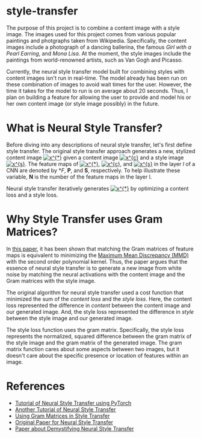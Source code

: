 # style-transfer
The purpose of this project is to combine a content image with a style image. The images used for this project comes from various popular paintings and photgraphs taken from Wikipedia. Specifically, the content images include a photograph of a dancing ballerina, the famous *Girl with a Pearl Earring*, and *Mona Lisa*. At the moment, the style images include the paintings from world-renowned artists, such as Van Gogh and Picasso.

Currently, the neural style transfer model built for combining styles with content images isn't run in real-time. The model already has been run on these combination of images to avoid wait times for the user. However, the time it takes for the model to run is on average about 20 seconds. Thus, I plan on building a feature for allowing the user to provide and model his or her own content image (or style image possibly) in the future.

# What is Neural Style Transfer?
Before diving into any descriptions of neural style transfer, let's first define style transfer. The original style transfer approach generates a new, stylized content image <a href="https://www.codecogs.com/eqnedit.php?latex=x^{*}" target="_blank"><img src="https://latex.codecogs.com/gif.latex?x^{*}" title="x^{*}" /></a> given a content image <a href="https://www.codecogs.com/eqnedit.php?latex=x^{c}" target="_blank"><img src="https://latex.codecogs.com/gif.latex?x^{c}" title="x^{c}" /></a> and a style image <a href="https://www.codecogs.com/eqnedit.php?latex=x^{s}" target="_blank"><img src="https://latex.codecogs.com/gif.latex?x^{s}" title="x^{s}" /></a>. The feature maps of <a href="https://www.codecogs.com/eqnedit.php?latex=x^{*}" target="_blank"><img src="https://latex.codecogs.com/gif.latex?x^{*}" title="x^{*}" /></a>, <a href="https://www.codecogs.com/eqnedit.php?latex=x^{c}" target="_blank"><img src="https://latex.codecogs.com/gif.latex?x^{c}" title="x^{c}" /></a>, and <a href="https://www.codecogs.com/eqnedit.php?latex=x^{s}" target="_blank"><img src="https://latex.codecogs.com/gif.latex?x^{s}" title="x^{s}" /></a> in the layer *l* of
a CNN are denoted by **F*, **P**, and **S**, respectively. To help illustrate these variable, **N** is the number of the feature maps in the layer l.

Neural style transfer iteratively generates <a href="https://www.codecogs.com/eqnedit.php?latex=x^{*}" target="_blank"><img src="https://latex.codecogs.com/gif.latex?x^{*}" title="x^{*}" /></a> by optimizing a content loss and a style loss.


# Why Style Transfer uses Gram Matrices?
In [this paper](https://arxiv.org/abs/1701.01036), it has been shown that matching the Gram matrices of feature maps
is equivalent to minimizing the [Maximum Mean Discrepancy (MMD)](https://papers.nips.cc/paper/2016/file/5055cbf43fac3f7e2336b27310f0b9ef-Paper.pdf) with the second order polynomial
kernel. Thus, the paper argues that the essence of neural style transfer is to generate a new image from white noise by matching the neural activations with the content image and the Gram matrices with the style image.

The original algorithm for neural style transfer used a cost function that minimized the sum of the *content loss* and the *style loss*. Here, the content loss represented the difference in *content* between the content image and our generated image. And, the style loss represented the difference in *style* between the style image and our generated image.

The style loss function uses the gram matrix. Specifically, the style loss represents the normalized, squared difference between the gram matrix of the style image and the gram matrix of the generated image. The gram matrix function cares about some aspects between two images, but it doesn't care about the specific presence or location of features within an image.

# References
- [Tutorial of Neural Style Transfer using PyTorch](https://pytorch.org/tutorials/advanced/neural_style_tutorial.html)
- [Another Tutorial of Neural Style Transfer](https://nextjournal.com/gkoehler/pytorch-neural-style-transfer)
- [Using Gram Matrices in Style Transfer](https://www.quora.com/In-a-neural-style-transfer-why-does-using-Gram-matrices-keep-the-style)
- [Original Paper for Neural Style Transfer](https://arxiv.org/abs/1508.06576)
- [Paper about Demystifying Neural Style Transfer](https://arxiv.org/abs/1701.01036)
